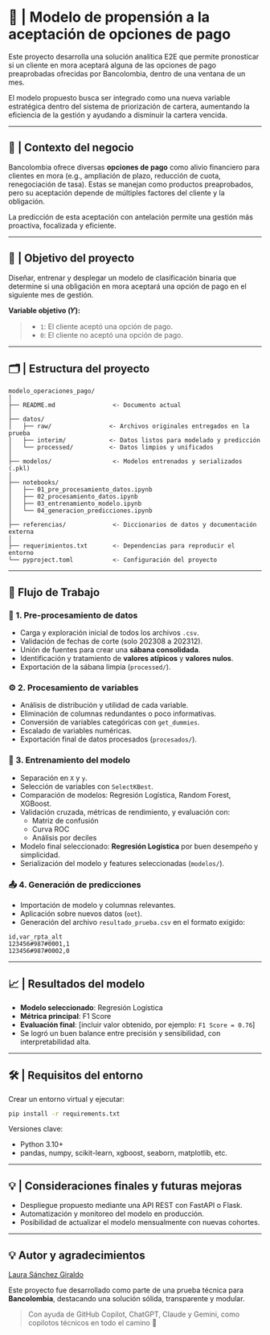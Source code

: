 # 💼 | Modelo de propensión a la aceptación de opciones de pago

Este proyecto desarrolla una solución analítica E2E que permite pronosticar si un cliente en mora aceptará alguna de las opciones de pago preaprobadas ofrecidas por Bancolombia, dentro de una ventana de un mes.

El modelo propuesto busca ser integrado como una nueva variable estratégica dentro del sistema de priorización de cartera, aumentando la eficiencia de la gestión y ayudando a disminuir la cartera vencida.

---

## 🏦 | Contexto del negocio

Bancolombia ofrece diversas **opciones de pago** como alivio financiero para clientes en mora (e.g., ampliación de plazo, reducción de cuota, renegociación de tasa). Estas se manejan como productos preaprobados, pero su aceptación depende de múltiples factores del cliente y la obligación.

La predicción de esta aceptación con antelación permite una gestión más proactiva, focalizada y eficiente.

---

## 🎯 | Objetivo del proyecto

Diseñar, entrenar y desplegar un modelo de clasificación binaria que determine si una obligación en mora aceptará una opción de pago en el siguiente mes de gestión.

**Variable objetivo (𝑌):**

> - `1`: El cliente aceptó una opción de pago.
> - `0`: El cliente no aceptó una opción de pago.

---

## 🗂️ | Estructura del proyecto

```plaintext
modelo_operaciones_pago/
│
├── README.md                <- Documento actual
│
├── datos/
│   ├── raw/                <- Archivos originales entregados en la prueba
│   ├── interim/            <- Datos listos para modelado y predicción 
│   └── processed/          <- Datos limpios y unificados
│
├── modelos/                 <- Modelos entrenados y serializados (.pkl)
│
├── notebooks/
│   ├── 01_pre_procesamiento_datos.ipynb
│   ├── 02_procesamiento_datos.ipynb
│   ├── 03_entrenamiento_modelo.ipynb
│   └── 04_generacion_predicciones.ipynb
│
├── referencias/             <- Diccionarios de datos y documentación externa
│
├── requerimientos.txt       <- Dependencias para reproducir el entorno
└── pyproject.toml           <- Configuración del proyecto
```

---

## 🔎 Flujo de Trabajo

### 🧼 1. Pre-procesamiento de datos

- Carga y exploración inicial de todos los archivos `.csv`.
- Validación de fechas de corte (solo 202308 a 202312).
- Unión de fuentes para crear una **sábana consolidada**.
- Identificación y tratamiento de **valores atípicos** y **valores nulos**.
- Exportación de la sábana limpia (`processed/`).

### ⚙️ 2. Procesamiento de variables

- Análisis de distribución y utilidad de cada variable.
- Eliminación de columnas redundantes o poco informativas.
- Conversión de variables categóricas con `get_dummies`.
- Escalado de variables numéricas.
- Exportación final de datos procesados (`procesados/`).

### 🧠 3. Entrenamiento del modelo

- Separación en `X` y `y`.
- Selección de variables con `SelectKBest`.
- Comparación de modelos: Regresión Logística, Random Forest, XGBoost.
- Validación cruzada, métricas de rendimiento, y evaluación con:
  - Matriz de confusión
  - Curva ROC
  - Análisis por deciles
- Modelo final seleccionado: **Regresión Logística** por buen desempeño y simplicidad.
- Serialización del modelo y features seleccionadas (`modelos/`).

### 📤 4. Generación de predicciones

- Importación de modelo y columnas relevantes.
- Aplicación sobre nuevos datos (`oot`).
- Generación del archivo `resultado_prueba.csv` en el formato exigido:
  
```csv
id,var_rpta_alt
123456#987#0001,1
123456#987#0002,0
```

---

## 📈 | Resultados del modelo

- **Modelo seleccionado**: Regresión Logística
- **Métrica principal**: F1 Score
- **Evaluación final**: [incluir valor obtenido, por ejemplo: `F1 Score = 0.76`]
- Se logró un buen balance entre precisión y sensibilidad, con interpretabilidad alta.

---

## 🛠️ | Requisitos del entorno

Crear un entorno virtual y ejecutar:

```bash
pip install -r requirements.txt
```

Versiones clave:

- Python 3.10+
- pandas, numpy, scikit-learn, xgboost, seaborn, matplotlib, etc.

---

## 💡 | Consideraciones finales y futuras mejoras

- Despliegue propuesto mediante una API REST con FastAPI o Flask.
- Automatización y monitoreo del modelo en producción.
- Posibilidad de actualizar el modelo mensualmente con nuevas cohortes.

---

## 💡 Autor y agradecimientos

[Laura Sánchez Giraldo](mailto:laurasanchezgiraldo@outlook.es)  

Este proyecto fue desarrollado como parte de una prueba técnica para **Bancolombia**, destacando una solución sólida, transparente y modular.  

> Con ayuda de GitHub Copilot, ChatGPT, Claude y Gemini, como copilotos técnicos en todo el camino 🚀
